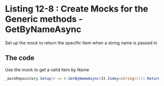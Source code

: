 # Listing 12-8 : Create Mocks for the Generic methods - GetByNameAsync 

Set up the mock to return the specific Item when a string name is passed in

## The code

Use the mock to get a valid item by Name

```cs
_mockRepository.Setup(r => r.GetByNameAsync(It.IsAny<string>())).ReturnsAsync((string name) => _items.FirstOrDefault(i => i.Name == name));
```  